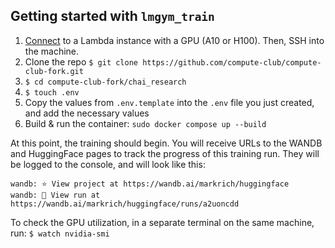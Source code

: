 ## Getting started with `lmgym_train`

1. [Connect](https://www.notion.so/Provisioning-logging-into-compute-resources-5a8328da4d084b75930e5ae1327b0d07?pvs=4) to a Lambda instance with a GPU (A10 or H100). Then, SSH into the machine.
2. Clone the repo `$ git clone https://github.com/compute-club/compute-club-fork.git`
3. `$ cd compute-club-fork/chai_research`
4. `$ touch .env`
5. Copy the values from `.env.template` into the `.env` file you just created, and add the necessary values
6. Build & run the container: `sudo docker compose up --build`

At this point, the training should begin. You will receive URLs to the WANDB and HuggingFace pages to track the progress of this training run. They will be logged to the console, and will look like this: 

```
wandb: ⭐️ View project at https://wandb.ai/markrich/huggingface
wandb: 🚀 View run at https://wandb.ai/markrich/huggingface/runs/a2uoncdd
```

To check the GPU utilization, in a separate terminal on the same machine, run: `$ watch nvidia-smi`
